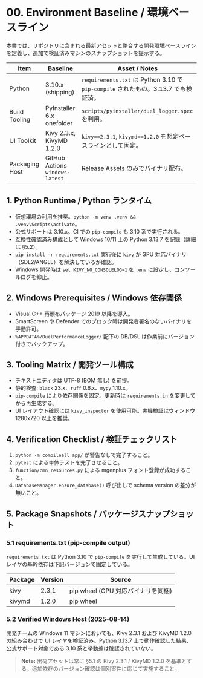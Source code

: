 # 00. Environment Baseline / 環境ベースライン

本書では、リポジトリに含まれる最新アセットと整合する開発環境ベースラインを定義し、追加で検証済みマシンのスナップショットを提示する。

| Item | Baseline | Asset / Notes |
| ---- | -------- | ------------- |
| Python | 3.10.x (shipping) | `requirements.txt` は Python 3.10 で `pip-compile` されたもの。3.13.7 でも検証済。 |
| Build Tooling | PyInstaller 6.x onefolder | `scripts/pyinstaller/duel_logger.spec` を利用。 |
| UI Toolkit | Kivy 2.3.x, KivyMD 1.2.0 | `kivy==2.3.1`, `kivymd==1.2.0` を想定ベースラインとして固定。 |
| Packaging Host | GitHub Actions `windows-latest` | Release Assets のみでバイナリ配布。 |

## 1. Python Runtime / Python ランタイム
- 仮想環境の利用を推奨。`python -m venv .venv && .venv\Scripts\activate`。
- 公式サポートは 3.10.x。CI での `pip-compile` も 3.10 系で実行される。
- 互換性確認済み構成として Windows 10/11 上の Python 3.13.7 を記録（詳細は §5.2）。
- `pip install -r requirements.txt` 実行後に `kivy` が GPU 対応バイナリ（SDL2/ANGLE）を解決しているか確認。
- Windows 開発時は `set KIVY_NO_CONSOLELOG=1` を `.env` に設定し、コンソールログを抑止。

## 2. Windows Prerequisites / Windows 依存関係
- Visual C++ 再頒布パッケージ 2019 以降を導入。
- SmartScreen や Defender でのブロック時は開発者署名のないバイナリを手動許可。
- `%APPDATA%/DuelPerformanceLogger/` 配下の DB/DSL は作業前にバージョン付きでバックアップ。

## 3. Tooling Matrix / 開発ツール構成
- テキストエディタは UTF-8 (BOM 無し) を前提。
- 静的検査: `black` 23.x、`ruff` 0.6.x、`mypy` 1.10.x。
- `pip-compile` により依存関係を固定。更新時は `requirements.in` を変更してから再生成する。
- UI レイアウト確認には `kivy_inspector` を使用可能。実機検証はウィンドウ 1280x720 以上を推奨。

## 4. Verification Checklist / 検証チェックリスト
1. `python -m compileall app/` が警告なしで完了すること。
2. `pytest` による単体テストを完了させること。
3. `function/cmn_resources.py` による mgenplus フォント登録が成功すること。
4. `DatabaseManager.ensure_database()` 呼び出しで schema version の差分が無いこと。

## 5. Package Snapshots / パッケージスナップショット

### 5.1 requirements.txt (pip-compile output)
`requirements.txt` は Python 3.10 で `pip-compile` を実行して生成している。UI レイヤの基幹依存は下記バージョンで固定している。

| Package | Version | Source |
| ------- | ------- | ------ |
| kivy | 2.3.1 | pip wheel (GPU 対応バイナリを同梱) |
| kivymd | 1.2.0 | pip wheel |

### 5.2 Verified Windows Host (2025-08-14)
開発チームの Windows 11 マシンにおいても、Kivy 2.3.1 および KivyMD 1.2.0 の組み合わせで UI レイヤを検証済み。Python 3.13.7 上で動作確認した結果、公式サポート対象である 3.10 系と挙動差は確認されていない。

> **Note:** 出荷アセットは常に §5.1 の Kivy 2.3.1 / KivyMD 1.2.0 を基準とする。追加依存のバージョン確認は個別案件に応じて実施すること。
